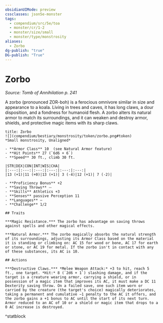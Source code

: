 ```yaml
---
obsidianUIMode: preview
cssclasses: json5e-monster
tags:
  - compendium/src/5e/toa
  - monster/cr/1-2
  - monster/size/small
  - monster/type/monstrosity
aliases:
  - Zorbo
dg-publish: "true"
DG-publish: "True"
---
```

# Zorbo
*Source: Tomb of Annihilation p. 241*  

A zorbo (pronounced ZOR-boh) is a ferocious omnivore similar in size and appearance to a koala. Living in trees and caves, it has long claws, a dour disposition, and a fondness for humanoid flesh. A zorbo alters its natural armor to match its surroundings, and it can weaken and destroy armor, shields, and protective magic items with its sharp claws.

```ad-statblock
title: Zorbo
![](compendium/bestiary/monstrosity/token/zorbo.png#token)
*Small monstrosity, Unaligned*

- **Armor Class** 10  (see Natural Armor feature)
- **Hit Points** 27 (`6d6 + 6`)
- **Speed** 30 ft., climb 30 ft.

|STR|DEX|CON|INT|WIS|CHA|
|:---:|:---:|:---:|:---:|:---:|:---:|
|13 (+1)|11 (+0)|13 (+1)| 3 (-4)|12 (+1)| 7 (-2)|

- **Proficiency Bonus** +2
- **Saving Throws** ⏤
- **Skills** Athletics +3
- **Senses** passive Perception 11
- **Languages** —
- **Challenge** 1/2

## Traits

***Magic Resistance.*** The zorbo has advantage on saving throws against spells and other magical effects.

***Natural Armor.*** The zorbo magically absorbs the natural strength of its surroundings, adjusting its Armor Class based on the material it is standing or climbing on: AC 15 for wood or bone, AC 17 for earth or stone, or AC 19 for metal. If the zorbo isn't in contact with any of these substances, its AC is 10.

## Actions

***Destructive Claws.*** *Melee Weapon Attack:* +3 to hit, reach 5 ft., one target. *Hit:* 8 (`2d6 + 1`) slashing damage, and if the target is a creature wearing armor, carrying a shield, or in possession of a magic item that improves its AC, it must make a DC 11 Dexterity saving throw. On a failed save, one such item worn or carried by the creature (the target's choice) magically deteriorates, taking a permanent and cumulative −1 penalty to the AC it offers, and the zorbo gains a +1 bonus to AC until the start of its next turn. Armor reduced to an AC of 10 or a shield or magic item that drops to a 0 AC increase is destroyed.
```
^statblock
